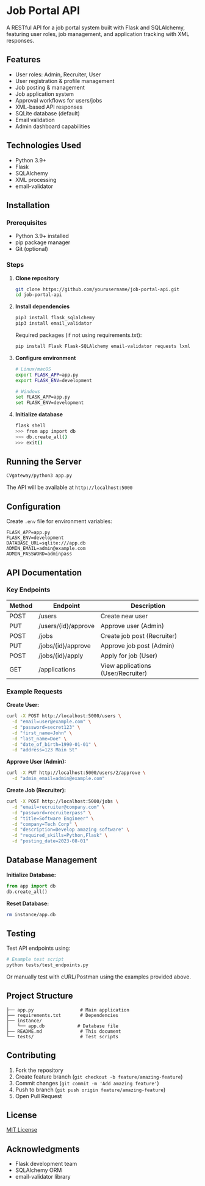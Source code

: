 
# Job Portal API

A RESTful API for a job portal system built with Flask and SQLAlchemy, featuring user roles, job management, and application tracking with XML responses.

## Features

- User roles: Admin, Recruiter, User
- User registration & profile management
- Job posting & management
- Job application system
- Approval workflows for users/jobs
- XML-based API responses
- SQLite database (default)
- Email validation
- Admin dashboard capabilities

## Technologies Used

- Python 3.9+
- Flask
- SQLAlchemy
- XML processing
- email-validator

## Installation

### Prerequisites
- Python 3.9+ installed
- pip package manager
- Git (optional)

### Steps

1. **Clone repository**
   ```bash
   git clone https://github.com/yourusername/job-portal-api.git
   cd job-portal-api
   ```

2. **Install dependencies**
   ```bash
   pip3 install flask_sqlalchemy
   pip3 install email_validator
   ```

   Required packages (if not using requirements.txt):
   ```bash
   pip install Flask Flask-SQLAlchemy email-validator requests lxml
   ```

3. **Configure environment**
   ```bash
   # Linux/macOS
   export FLASK_APP=app.py
   export FLASK_ENV=development

   # Windows
   set FLASK_APP=app.py
   set FLASK_ENV=development
   ```

4. **Initialize database**
   ```bash
   flask shell
   >>> from app import db
   >>> db.create_all()
   >>> exit()
   ```

## Running the Server

```bash
CVgateway/python3 app.py
```

The API will be available at `http://localhost:5000`

## Configuration

Create `.env` file for environment variables:
```env
FLASK_APP=app.py
FLASK_ENV=development
DATABASE_URL=sqlite:///app.db
ADMIN_EMAIL=admin@example.com
ADMIN_PASSWORD=adminpass
```

## API Documentation

### Key Endpoints

| Method | Endpoint                | Description                          |
|--------|-------------------------|--------------------------------------|
| POST   | /users                  | Create new user                      |
| PUT    | /users/{id}/approve     | Approve user (Admin)                 |
| POST   | /jobs                   | Create job post (Recruiter)          |
| PUT    | /jobs/{id}/approve      | Approve job post (Admin)             |
| POST   | /jobs/{id}/apply        | Apply for job (User)                 |
| GET    | /applications           | View applications (User/Recruiter)   |

### Example Requests

**Create User:**
```bash
curl -X POST http://localhost:5000/users \
  -d "email=user@example.com" \
  -d "password=secret123" \
  -d "first_name=John" \
  -d "last_name=Doe" \
  -d "date_of_birth=1990-01-01" \
  -d "address=123 Main St"
```

**Approve User (Admin):**
```bash
curl -X PUT http://localhost:5000/users/2/approve \
  -d "admin_email=admin@example.com"
```

**Create Job (Recruiter):**
```bash
curl -X POST http://localhost:5000/jobs \
  -d "email=recruiter@company.com" \
  -d "password=recruiterpass" \
  -d "title=Software Engineer" \
  -d "company=Tech Corp" \
  -d "description=Develop amazing software" \
  -d "required_skills=Python,Flask" \
  -d "posting_date=2023-08-01"
```

## Database Management

**Initialize Database:**
```python
from app import db
db.create_all()
```

**Reset Database:**
```bash
rm instance/app.db
```

## Testing

Test API endpoints using:
```bash
# Example test script
python tests/test_endpoints.py
```

Or manually test with cURL/Postman using the examples provided above.

## Project Structure

```
├── app.py                 # Main application
├── requirements.txt       # Dependencies
├── instance/
│   └── app.db            # Database file
├── README.md              # This document
└── tests/                 # Test scripts
```

## Contributing

1. Fork the repository
2. Create feature branch (`git checkout -b feature/amazing-feature`)
3. Commit changes (`git commit -m 'Add amazing feature'`)
4. Push to branch (`git push origin feature/amazing-feature`)
5. Open Pull Request

## License

[MIT License](LICENSE)

## Acknowledgments

- Flask development team
- SQLAlchemy ORM
- email-validator library
```

